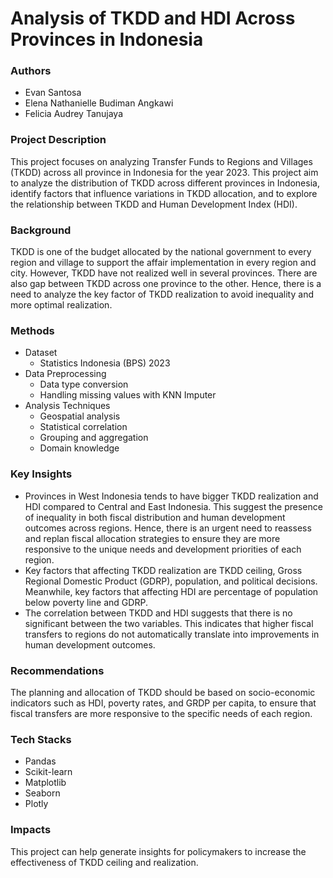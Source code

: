 # Analysis of TKDD and HDI Across Provinces in Indonesia

### Authors
- Evan Santosa
- Elena Nathanielle Budiman Angkawi
- Felicia Audrey Tanujaya

### Project Description
This project focuses on analyzing Transfer Funds to Regions and Villages  (TKDD) across all province in Indonesia for the year 2023. This project aim to analyze the distribution of TKDD across different provinces in Indonesia, identify factors that influence variations in TKDD allocation, and to explore the relationship between TKDD and Human Development Index (HDI).

### Background
TKDD is one of the budget allocated by the national government to every region and village to support the affair implementation in every region and city. However, TKDD have not realized well in several provinces. There are also gap between TKDD across one province to the other. Hence, there is a need to analyze the key factor of TKDD realization to avoid inequality and more optimal realization.

### Methods
- Dataset
    - Statistics Indonesia (BPS) 2023
- Data Preprocessing
    - Data type conversion
    - Handling missing values with KNN Imputer
- Analysis Techniques
    - Geospatial analysis
    - Statistical correlation
    - Grouping and aggregation
    - Domain knowledge

### Key Insights
- Provinces in West Indonesia tends to have bigger TKDD realization and HDI compared to Central and East Indonesia. This suggest the presence of inequality in both fiscal distribution and human development outcomes across regions. Hence, there is an urgent need to reassess and replan fiscal allocation strategies to ensure they are more responsive to the unique needs and development priorities of each region.
- Key factors that affecting TKDD realization are TKDD ceiling, Gross Regional Domestic Product (GDRP), population, and political decisions. Meanwhile, key factors that affecting HDI are percentage of population below poverty line and GDRP.
- The correlation between TKDD and HDI suggests that there is no significant between the two variables. This indicates that higher fiscal transfers to regions do not automatically translate into improvements in human development outcomes. 

### Recommendations
The planning and allocation of TKDD should be based on socio-economic indicators such as HDI, poverty rates, and GRDP per capita, to ensure that fiscal transfers are more responsive to the specific needs of each region.

### Tech Stacks
- Pandas
- Scikit-learn
- Matplotlib
- Seaborn
- Plotly

### Impacts
This project can help generate insights for policymakers to increase the effectiveness of TKDD ceiling and realization.